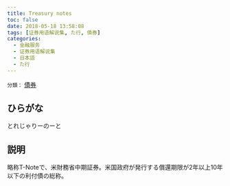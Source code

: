 ```yaml
---
title: Treasury notes
toc: false
date: 2018-05-18 13:58:08
tags: [证券用语解说集, た行, 債券]
categories:
  - 金融服务
  - 证券用语解说集
  - 日本語
  - た行
---
```


`分類：` [債券](/tags/債券/)

## ひらがな

とれじゃりーのーと

## 説明

略称T-Noteで、米財務省中期証券。米国政府が発行する償還期限が2年以上10年以下の利付債の総称。
